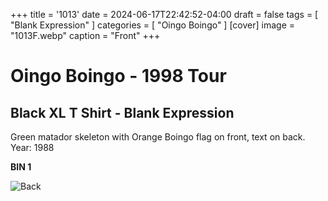 +++
title = '1013'
date = 2024-06-17T22:42:52-04:00
draft = false
tags = [ "Blank Expression" ]
categories = [ "Oingo Boingo" ]
[cover]
image = "1013F.webp"
caption = "Front"
+++
# Oingo Boingo - 1998 Tour
## Black XL T Shirt - Blank Expression
Green matador skeleton with Orange Boingo flag on front, text on back. Year: 1988

**BIN 1**

![Back](/1013B.webp)
